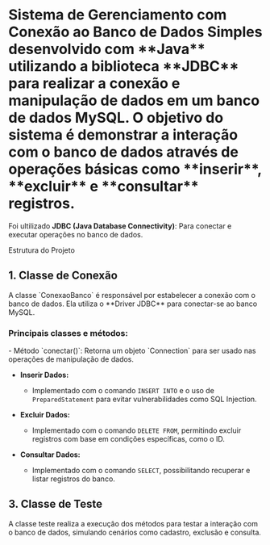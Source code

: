 <h1>Sistema de Gerenciamento com Conexão ao Banco de Dados Simples desenvolvido com **Java** utilizando a biblioteca **JDBC** para realizar a conexão e manipulação de dados em um banco de dados MySQL. 
O objetivo do sistema é demonstrar a interação com o banco de dados através de operações básicas como **inserir**, **excluir** e **consultar** registros.</h1>

Foi ultilizado **JDBC (Java Database Connectivity)**: Para conectar e executar operações no banco de dados.

Estrutura do Projeto

<h2>1. Classe de Conexão</h2>
A classe `ConexaoBanco` é responsável por estabelecer a conexão com o banco de dados. Ela utiliza o **Driver JDBC** para conectar-se ao banco MySQL.

<h3>Principais classes e métodos:</h3>
  - Método `conectar()`: Retorna um objeto `Connection` para ser usado nas operações de manipulação de dados.

- **Inserir Dados:**
  - Implementado com o comando `INSERT INTO` e o uso de `PreparedStatement` para evitar vulnerabilidades como SQL Injection.
  
- **Excluir Dados:**
  - Implementado com o comando `DELETE FROM`, permitindo excluir registros com base em condições específicas, como o ID.

- **Consultar Dados:**
  - Implementado com o comando `SELECT`, possibilitando recuperar e listar registros do banco.

<h2>3. Classe de Teste</h2>
A classe teste realiza a execução dos métodos para testar a interação com o banco de dados, simulando cenários como cadastro, exclusão e consulta.
